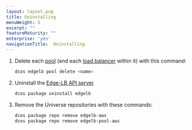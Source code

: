 ```yaml
---
layout: layout.pug
title: Uninstalling
menuWeight: 5
excerpt: ""
featureMaturity: ""
enterprise: 'yes'
navigationTitle:  Uninstalling
---
```



1.  Delete each [pool](/docs/1.10/networking/edge-lb/glossary#edge-lb-pool) (and each [load balancer](/docs/1.10/networking/edge-lb/glossary#edge-lb-load-balancer) within it) with this command:

    ```bash
    dcos edgelb pool delete <name>
    ```

1.  Uninstall the [Edge-LB API server](/docs/1.10/networking/edge-lb/glossary#edge-lb-api-server)

    ```bash
    dcos package uninstall edgelb
    ```

1.  Remove the Universe repositories with these commands:

    ```bash
    dcos package repo remove edgelb-aws
    dcos package repo remove edgelb-pool-aws
    ```
